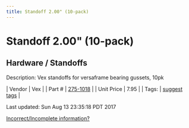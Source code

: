 ```yaml
---
title: Standoff 2.00" (10-pack)
---
```


# Standoff 2.00" (10-pack)
## Hardware / Standoffs
Description: 	Vex standoffs for versaframe bearing gussets, 10pk 

| Vendor | Vex | 
| Part # | [275-1018](http://www.vexrobotics.com/standoffs-8-32.html) | 
| Unit Price | 7.95 | 
| Tags: | [suggest tags](https://docs.google.com/forms/d/e/1FAIpQLSeWyY8v3RgOty-MyWmh9U0iivNYN_molChYyS-0U-o-kOAv_g/viewform) | 

Last updated: Sun Aug 13 23:35:18 PDT 2017

 [Incorrect/Incomplete information?](https://docs.google.com/forms/d/e/1FAIpQLSeWyY8v3RgOty-MyWmh9U0iivNYN_molChYyS-0U-o-kOAv_g/viewform)